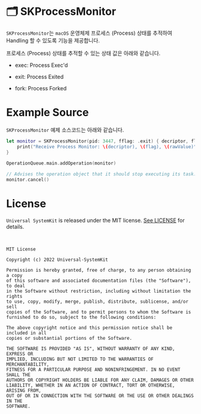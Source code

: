 # 🗂 SKProcessMonitor

`SKProcessMonitor`는 `macOS` 운영체제 프로세스 (Process) 상태를 추적하여 Handling 할 수 있도록 기능을 제공합니다. 

프로세스 (Process) 상태를 추적할 수 있는 상태 값은 아래와 같습니다.

- exec: Process Exec'd

- exit: Process Exited

- fork: Process Forked

# Example Source

`SKProcessMonitor` 예제 소스코드는 아래와 같습니다.

```Swift
let monitor = SKProcessMonitor(pid: 3447, fflag: .exit) { decriptor, flag, rawValue in
    print("Receive Process Monitor: \(decriptor), \(flag), \(rawValue)")
}
        
OperationQueue.main.addOperation(monitor)

// Advises the operation object that it should stop executing its task.
monitor.cancel()
```

# License

`Universal SystemKit` is released under the MIT license. [See LICENSE](https://github.com/ChangYeop-Yang/Apple-SystemKit/blob/main/LICENSE) for details.

</br>

```TEXT
MIT License

Copyright (c) 2022 Universal-SystemKit

Permission is hereby granted, free of charge, to any person obtaining a copy
of this software and associated documentation files (the "Software"), to deal
in the Software without restriction, including without limitation the rights
to use, copy, modify, merge, publish, distribute, sublicense, and/or sell
copies of the Software, and to permit persons to whom the Software is
furnished to do so, subject to the following conditions:

The above copyright notice and this permission notice shall be included in all
copies or substantial portions of the Software.

THE SOFTWARE IS PROVIDED "AS IS", WITHOUT WARRANTY OF ANY KIND, EXPRESS OR
IMPLIED, INCLUDING BUT NOT LIMITED TO THE WARRANTIES OF MERCHANTABILITY,
FITNESS FOR A PARTICULAR PURPOSE AND NONINFRINGEMENT. IN NO EVENT SHALL THE
AUTHORS OR COPYRIGHT HOLDERS BE LIABLE FOR ANY CLAIM, DAMAGES OR OTHER
LIABILITY, WHETHER IN AN ACTION OF CONTRACT, TORT OR OTHERWISE, ARISING FROM,
OUT OF OR IN CONNECTION WITH THE SOFTWARE OR THE USE OR OTHER DEALINGS IN THE
SOFTWARE.
```
